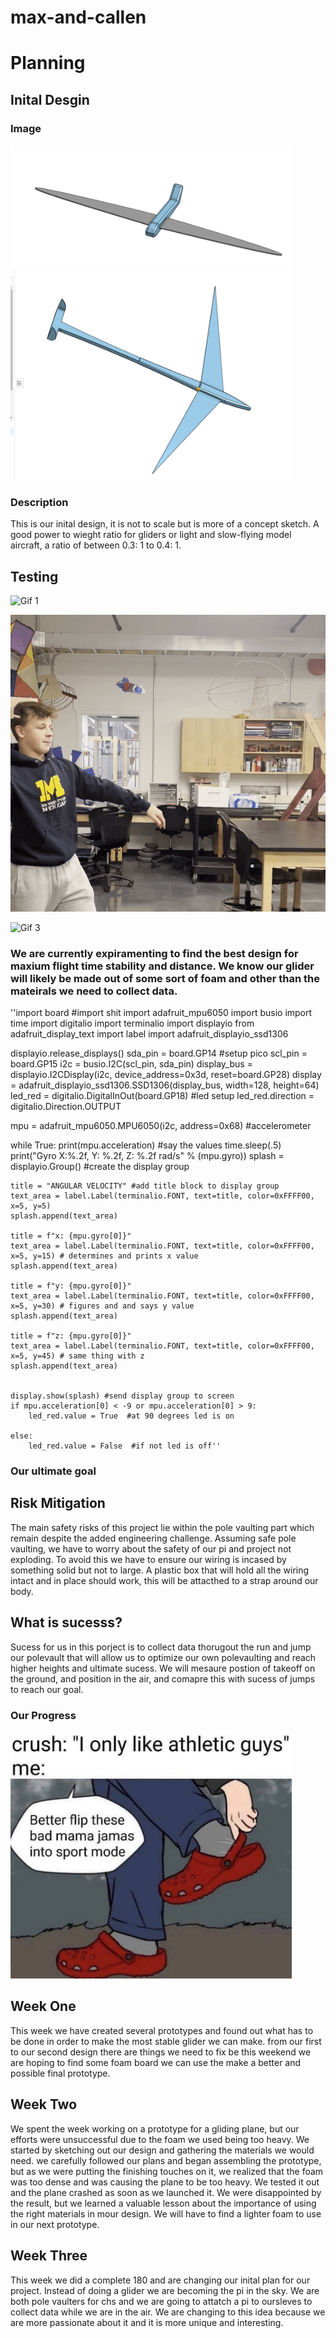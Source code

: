 # max-and-callen

# Planning 

## Inital Desgin

### Image

<img src="images/PlaneInital.PNG" alt="BlinkingBoard" width="450">

<img src="images/PlaneInital2.PNG" alt="BlinkingBoard" width="450">

### Description
This is our inital design, it is not to scale but is more of a concept sketch. A good power to wieght ratio for gliders or light and slow-flying model aircraft, a ratio of between 0.3: 1 to 0.4: 1.

## Testing

 ![Gif 1](images/ezgif.com-gif-maker.gif)


 ![Gif 2](images/Gif2.gif)
 
 
  ![Gif 3](images/Gif3.gif)

### We are currently expiramenting to find the best design for maxium flight time stability and distance. We know our glider will likely be made out of some sort of foam and other than the mateirals we need to collect data. 

''import board  #import shit
import adafruit_mpu6050
import busio 
import time
import digitalio 
import terminalio
import displayio
from adafruit_display_text import label
import adafruit_displayio_ssd1306

displayio.release_displays()
sda_pin = board.GP14   #setup pico
scl_pin = board.GP15
i2c = busio.I2C(scl_pin, sda_pin)
display_bus = displayio.I2CDisplay(i2c, device_address=0x3d, reset=board.GP28)
display = adafruit_displayio_ssd1306.SSD1306(display_bus, width=128, height=64)
led_red = digitalio.DigitalInOut(board.GP18)   #led setup
led_red.direction = digitalio.Direction.OUTPUT

mpu = adafruit_mpu6050.MPU6050(i2c, address=0x68) #accelerometer


while True:
    print(mpu.acceleration)   #say the values
    time.sleep(.5)
    print("Gyro X:%.2f, Y: %.2f, Z: %.2f rad/s" % (mpu.gyro))
    splash = displayio.Group()  #create the display group

    title = "ANGULAR VELOCITY" #add title block to display group
    text_area = label.Label(terminalio.FONT, text=title, color=0xFFFF00, x=5, y=5)
    splash.append(text_area) 

    title = f"x: {mpu.gyro[0]}" 
    text_area = label.Label(terminalio.FONT, text=title, color=0xFFFF00, x=5, y=15) # determines and prints x value
    splash.append(text_area)  
    
    title = f"y: {mpu.gyro[0]}" 
    text_area = label.Label(terminalio.FONT, text=title, color=0xFFFF00, x=5, y=30) # figures and and says y value
    splash.append(text_area) 

    title = f"z: {mpu.gyro[0]}" 
    text_area = label.Label(terminalio.FONT, text=title, color=0xFFFF00, x=5, y=45) # same thing with z
    splash.append(text_area)


    display.show(splash) #send display group to screen
    if mpu.acceleration[0] < -9 or mpu.acceleration[0] > 9:
        led_red.value = True  #at 90 degrees led is on

    else:
        led_red.value = False  #if not led is off''
        



### Our ultimate goal

## Risk Mitigation
The main safety risks of this project lie within the pole vaulting part which remain despite the added engineering challenge. Assuming safe pole vaulting, we have to worry about the safety of our pi and project not exploding. To avoid this we have to ensure our wiring is incased by something solid but not to large. A plastic box that will hold all the wiring intact and in place should work, this will be attacthed to a strap around our body.

## What is sucesss? 
Sucess for us in this porject is to collect data thorugout the run and jump our polevault that will allow us to optimize our own polevaulting and reach higher heights and ultimate sucess. We will mesaure postion of takeoff on the ground, and position in the air, and comapre this with sucess of jumps to reach our goal. 

### Our Progress 

<img src="images/crocs.jpg" alt="croc" width="450">

## Week One
This week we have created several prototypes and found out what has to be done in order to make the most stable glider we can make. from our first to our second design there are things we need to fix be this weekend we are hoping to find some foam board we can use the make a better and possible final prototype.


## Week Two
We spent the week working on a prototype for a gliding plane, but our efforts were unsuccessful due to the foam we used being too heavy. We started by sketching out our design and gathering the materials we would need. we carefully followed our plans and began assembling the prototype, but as we were putting the finishing touches on it, we realized that the foam was too dense and was causing the plane to be too heavy. We tested it out and the plane crashed as soon as we launched it. We were disappointed by the result, but we learned a valuable lesson about the importance of using the right materials in mour design. We will have to find a lighter foam to use in our next prototype.


## Week Three
This week we did a complete 180 and are changing our inital plan for our project. Instead of doing a glider we are becoming the pi in the sky. We are both pole vaulters for chs and we are going to attatch a pi to oursleves to collect data while we are in the air. We are changing to this idea because we are more passionate about it and it is more unique and interesting.
